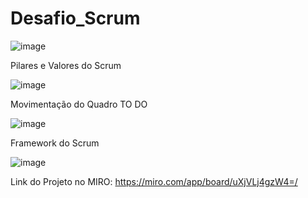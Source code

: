 # Desafio_Scrum

![image](https://github.com/user-attachments/assets/9d3e3d54-0a35-4180-bad0-b6e6c2d54806)

Pilares e Valores do Scrum 

![image](https://github.com/user-attachments/assets/f4035d93-7ae3-4b7f-9728-02a5a9fb705b)

Movimentação do Quadro TO DO 

![image](https://github.com/user-attachments/assets/ec995c53-b0d2-42ca-a17a-cc2cbcc83dcc)

Framework do Scrum 

![image](https://github.com/user-attachments/assets/91714761-5d5b-4e17-92ff-baa311de9410)


Link do Projeto no MIRO: https://miro.com/app/board/uXjVLj4gzW4=/


